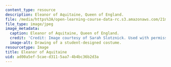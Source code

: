 ```yaml
---
content_type: resource
description: Eleanor of Aquitaine, Queen of England.
file: /media/https%3A/open-learning-course-data-rc.s3.amazonaws.com/21m-732-beginning-costume-design-and-construction-fall-2008/ad00a5ef5caed3115aa74b4bc36b2d3a_eleanor.jpg
file_type: image/jpeg
image_metadata:
  caption: Eleanor of Aquitaine, Queen of England.
  credit: 'Credit: Image courtesy of Sarah Slotznick. Used with permission.'
  image-alt: Drawing of a student-designed costume.
resourcetype: Image
title: Eleanor of Aquitaine
uid: ad00a5ef-5cae-d311-5aa7-4b4bc36b2d3a
---
```

